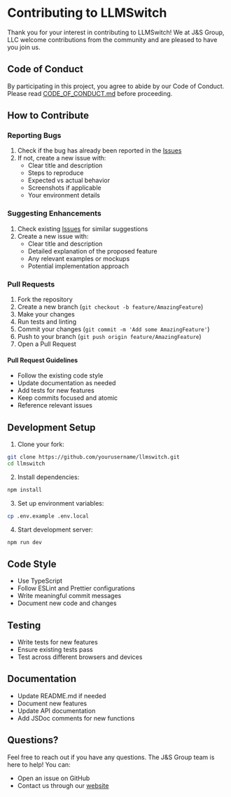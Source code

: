 # Contributing to LLMSwitch

Thank you for your interest in contributing to LLMSwitch! We at J&S Group, LLC welcome contributions from the community and are pleased to have you join us.

## Code of Conduct

By participating in this project, you agree to abide by our Code of Conduct. Please read [CODE_OF_CONDUCT.md](CODE_OF_CONDUCT.md) before proceeding.

## How to Contribute

### Reporting Bugs

1. Check if the bug has already been reported in the [Issues](https://github.com/yourusername/llmswitch/issues)
2. If not, create a new issue with:
   - Clear title and description
   - Steps to reproduce
   - Expected vs actual behavior
   - Screenshots if applicable
   - Your environment details

### Suggesting Enhancements

1. Check existing [Issues](https://github.com/yourusername/llmswitch/issues) for similar suggestions
2. Create a new issue with:
   - Clear title and description
   - Detailed explanation of the proposed feature
   - Any relevant examples or mockups
   - Potential implementation approach

### Pull Requests

1. Fork the repository
2. Create a new branch (`git checkout -b feature/AmazingFeature`)
3. Make your changes
4. Run tests and linting
5. Commit your changes (`git commit -m 'Add some AmazingFeature'`)
6. Push to your branch (`git push origin feature/AmazingFeature`)
7. Open a Pull Request

#### Pull Request Guidelines

- Follow the existing code style
- Update documentation as needed
- Add tests for new features
- Keep commits focused and atomic
- Reference relevant issues

## Development Setup

1. Clone your fork:
```bash
git clone https://github.com/yourusername/llmswitch.git
cd llmswitch
```

2. Install dependencies:
```bash
npm install
```

3. Set up environment variables:
```bash
cp .env.example .env.local
```

4. Start development server:
```bash
npm run dev
```

## Code Style

- Use TypeScript
- Follow ESLint and Prettier configurations
- Write meaningful commit messages
- Document new code and changes

## Testing

- Write tests for new features
- Ensure existing tests pass
- Test across different browsers and devices

## Documentation

- Update README.md if needed
- Document new features
- Update API documentation
- Add JSDoc comments for new functions

## Questions?

Feel free to reach out if you have any questions. The J&S Group team is here to help! You can:

- Open an issue on GitHub
- Contact us through our [website](https://jandsgroupllc.com)